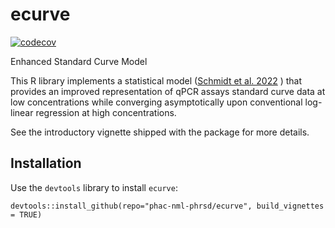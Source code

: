 # ecurve

[![codecov](https://codecov.io/gh/phac-nml-phrsd/ecurve/branch/main/graph/badge.svg?token=HKCD5AE7KP)](https://codecov.io/gh/phac-nml-phrsd/ecurve)

Enhanced Standard Curve Model

This R library implements a statistical model ([Schmidt et al. 2022](https://www.frontiersin.org/articles/10.3389/fmicb.2023.1048661/full) )  that provides an improved representation of qPCR assays standard curve data at low concentrations while converging asymptotically upon conventional log-linear regression at high concentrations.

See the introductory vignette shipped with the package for more details.

## Installation

Use the `devtools` library to install `ecurve`: 

`devtools::install_github(repo="phac-nml-phrsd/ecurve", build_vignettes = TRUE)`

